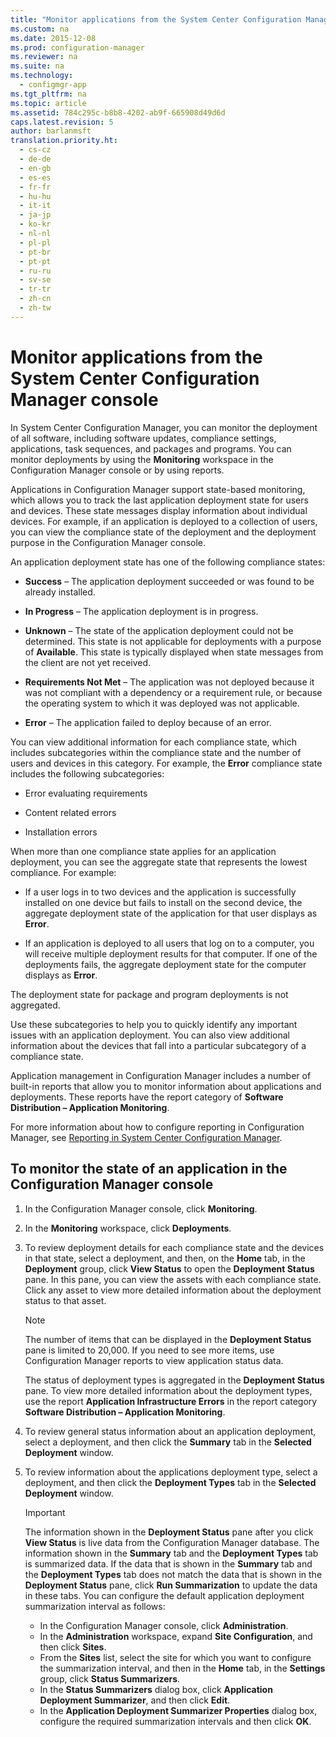 ```yaml
---
title: "Monitor applications from the System Center Configuration Manager console"
ms.custom: na
ms.date: 2015-12-08
ms.prod: configuration-manager
ms.reviewer: na
ms.suite: na
ms.technology: 
  - configmgr-app
ms.tgt_pltfrm: na
ms.topic: article
ms.assetid: 784c295c-b8b8-4202-ab9f-665908d49d6d
caps.latest.revision: 5
author: barlanmsft
translation.priority.ht: 
  - cs-cz
  - de-de
  - en-gb
  - es-es
  - fr-fr
  - hu-hu
  - it-it
  - ja-jp
  - ko-kr
  - nl-nl
  - pl-pl
  - pt-br
  - pt-pt
  - ru-ru
  - sv-se
  - tr-tr
  - zh-cn
  - zh-tw
---
```

# Monitor applications from the System Center Configuration Manager console
In System Center Configuration Manager, you can monitor the deployment of all software, including software updates, compliance settings, applications, task sequences, and packages and programs. You can monitor deployments by using the **Monitoring** workspace in the Configuration Manager console or by using reports.  
  
 Applications in Configuration Manager support state-based monitoring, which allows you to track the last application deployment state for users and devices. These state messages display information about individual devices. For example, if an application is deployed to a collection of users, you can view the compliance state of the deployment and the deployment purpose in the Configuration Manager console.  
  
 An application deployment state has one of the following compliance states:  
  
-   **Success** – The application deployment succeeded or was found to be already installed.  
  
-   **In Progress** – The application deployment is in progress.  
  
-   **Unknown** – The state of the application deployment could not be determined. This state is not applicable for deployments with a purpose of **Available**. This state is typically displayed when state messages from the client are not yet received.  
  
-   **Requirements Not Met** – The application was not deployed because it was not compliant with a dependency or a requirement rule, or because the operating system to which it was deployed was not applicable.  
  
-   **Error** – The application failed to deploy because of an error.  
  
 You can view additional information for each compliance state, which includes subcategories within the compliance state and the number of users and devices in this category. For example, the **Error** compliance state includes the following subcategories:  
  
-   Error evaluating requirements  
  
-   Content related errors  
  
-   Installation errors  
  
 When more than one compliance state applies for an application deployment, you can see the aggregate state that represents the lowest compliance. For example:  
  
-   If a user logs in to two devices and the application is successfully installed on one device but fails to install on the second device, the aggregate deployment state of the application for that user displays as **Error**.  
  
-   If an application is deployed to all users that log on to a computer, you will receive multiple deployment results for that computer. If one of the deployments fails, the aggregate deployment state for the computer displays as **Error**.  
  
 The deployment state for package and program deployments is not aggregated.  
  
 Use these subcategories to help you to quickly identify any important issues with an application deployment. You can also view additional information about the devices that fall into a particular subcategory of a compliance state.  
  
 Application management in Configuration Manager includes a number of built-in reports that allow you to monitor information about applications and deployments. These reports have the report category of **Software Distribution – Application Monitoring**.  
  
 For more information about how to configure reporting in Configuration Manager, see [Reporting in System Center Configuration Manager](../../core/servers/manage/reporting.md).  
  
## To monitor the state of an application in the Configuration Manager console  
  
1.  In the Configuration Manager console, click **Monitoring**.  
  
2.  In the **Monitoring** workspace, click **Deployments**.  
  
3.  To review deployment details for each compliance state and the devices in that state, select a deployment, and then, on the **Home** tab, in the **Deployment** group, click **View Status** to open the **Deployment Status** pane. In this pane, you can view the assets with each compliance state. Click any asset to view more detailed information about the deployment status to that asset.  
  
    > [!NOTE]  
    >  The number of items that can be displayed in the **Deployment Status** pane is limited to 20,000. If you need to see more items, use Configuration Manager reports to view application status data.  
    >   
    >  The status of deployment types is aggregated in the **Deployment Status** pane. To view more detailed information about the deployment types, use the report **Application Infrastructure Errors** in the report category **Software Distribution – Application Monitoring**.  
  
4.  To review general status information about an application deployment, select a deployment, and then click the **Summary** tab in the **Selected Deployment** window.  
  
5.  To review information about the applications deployment type, select a deployment, and then click the **Deployment Types** tab in the **Selected Deployment** window.  
  
    > [!IMPORTANT]  
    >  The information shown in the **Deployment Status** pane after you click **View Status** is live data from the Configuration Manager database. The information shown in the **Summary** tab and the **Deployment Types** tab is summarized data. If the data that is shown in the **Summary** tab and the **Deployment Types** tab does not match the data that is shown in the **Deployment Status** pane, click **Run Summarization** to update the data in these tabs. You can configure the default application deployment summarization interval as follows:  
    >   
    >  -   In the Configuration Manager console, click **Administration**.  
    > -   In the **Administration** workspace, expand **Site Configuration**, and then click **Sites**.  
    > -   From the **Sites** list, select the site for which you want to configure the summarization interval, and then in the **Home** tab, in the **Settings** group, click **Status Summarizers**.  
    > -   In the **Status Summarizers** dialog box, click **Application Deployment Summarizer**, and then click **Edit**.  
    > -   In the **Application Deployment Summarizer Properties** dialog box, configure the required summarization intervals and then click **OK**.  
  
